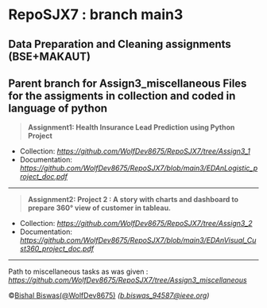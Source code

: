 # RepoSJX7 : branch main3
Data Preparation and Cleaning assignments (BSE+MAKAUT)
---
Parent branch for Assign3_miscellaneous
Files for the assigments in collection and coded in language of python 
---
> **Assignment1: Health Insurance Lead Prediction using Python Project**
- Collection: _https://github.com/WolfDev8675/RepoSJX7/tree/Assign3_1_
- Documentation: _https://github.com/WolfDev8675/RepoSJX7/blob/main3/EDAnLogistic_project_doc.pdf_
---
> **Assignment2: Project 2 : A story with charts and dashboard to prepare 360° view of customer in tableau.**
- Collection: _https://github.com/WolfDev8675/RepoSJX7/tree/Assign3_2_
- Documentation: _https://github.com/WolfDev8675/RepoSJX7/blob/main3/EDAnVisual_Cust360_project_doc.pdf_
---
Path to miscellaneous tasks as was given : _https://github.com/WolfDev8675/RepoSJX7/tree/Assign3_miscellaneous_

&copy;[Bishal Biswas(@WolfDev8675)](https://github.com/WolfDev8675)
_(b.biswas_94587@ieee.org)_

